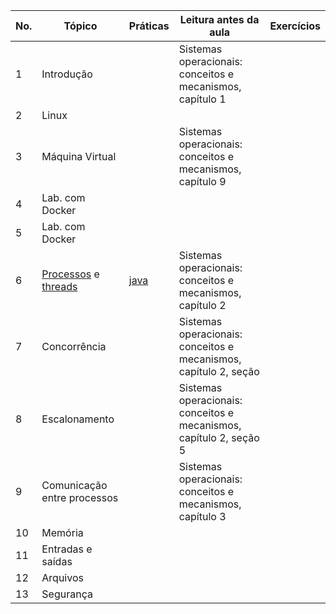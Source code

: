  No.  | Tópico | Práticas | Leitura antes da aula | Exercícios
--- | --- | --- | --- | ---
1  | Introdução | | Sistemas operacionais: conceitos e mecanismos, capítulo 1 |  
2  | Linux |   |  |
3  | Máquina Virtual | |  Sistemas operacionais: conceitos e mecanismos, capítulo 9 |  
4  | Lab. com Docker |  |  |  
5  | Lab. com Docker |  |  |  
6  | [Processos](processos) e [threads](slides/threads.pdf) | [java](slides/threads-java.pdf) | Sistemas operacionais: conceitos e mecanismos, capítulo 2 |
7  | Concorrência | | Sistemas operacionais: conceitos e mecanismos, capítulo 2, seção  |  
8  | Escalonamento | | Sistemas operacionais: conceitos e mecanismos, capítulo 2, seção 5 |
9  | Comunicação entre processos | | Sistemas operacionais: conceitos e mecanismos, capítulo 3 |  
10 | Memória |  |  |  
11 | Entradas e saídas  |  |  |  
12 | Arquivos  |   |  |
13 | Segurança  |   |  |
